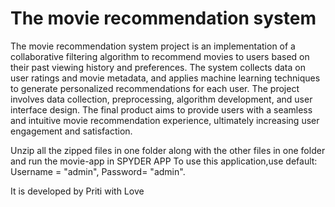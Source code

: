 # The movie recommendation system  
The movie recommendation system project is an implementation of a collaborative filtering algorithm to recommend movies to users based on their past viewing history and preferences. The system collects data on user ratings and movie metadata, and applies machine learning techniques to generate personalized recommendations for each user. The project involves data collection, preprocessing, algorithm development, and user interface design. The final product aims to provide users with a seamless and intuitive movie recommendation experience, ultimately increasing user engagement and satisfaction.

Unzip all the zipped files in one folder along with the other files in one folder and run the movie-app in SPYDER APP To use this application,use default: Username = "admin", Password= "admin".

It is developed by Priti with Love
